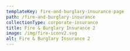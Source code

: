 ```yaml
---
templateKey: fire-and-burglary-insurance-page
path: /fire-and-burglary-insurance
collectionType: corporate-insurance
title: Fire & Burglary Insurance 2
image: /img/fire-iconv2.svg
alt: Fire & Burglary Insurance 2
---
```

